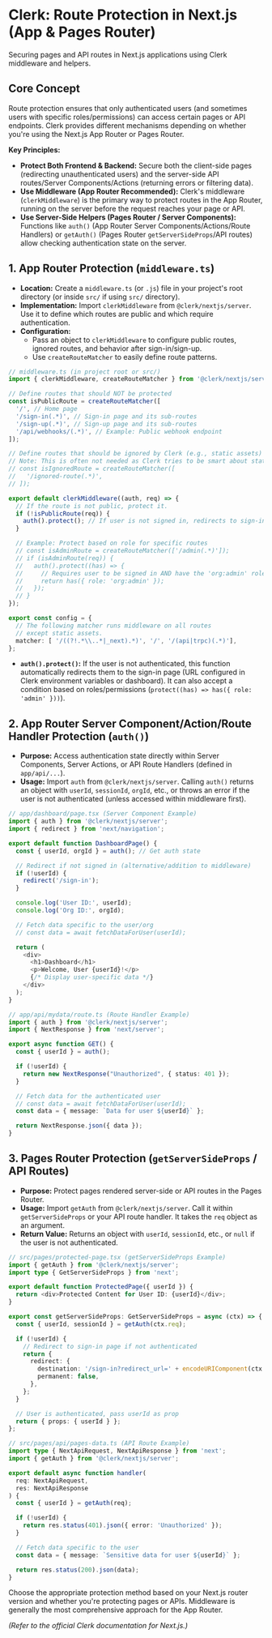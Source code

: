 # Clerk: Route Protection in Next.js (App & Pages Router)

Securing pages and API routes in Next.js applications using Clerk middleware and helpers.

## Core Concept

Route protection ensures that only authenticated users (and sometimes users with specific roles/permissions) can access certain pages or API endpoints. Clerk provides different mechanisms depending on whether you're using the Next.js App Router or Pages Router.

**Key Principles:**

*   **Protect Both Frontend & Backend:** Secure both the client-side pages (redirecting unauthenticated users) and the server-side API routes/Server Components/Actions (returning errors or filtering data).
*   **Use Middleware (App Router Recommended):** Clerk's middleware (`clerkMiddleware`) is the primary way to protect routes in the App Router, running on the server before the request reaches your page or API.
*   **Use Server-Side Helpers (Pages Router / Server Components):** Functions like `auth()` (App Router Server Components/Actions/Route Handlers) or `getAuth()` (Pages Router `getServerSideProps`/API routes) allow checking authentication state on the server.

## 1. App Router Protection (`middleware.ts`)

*   **Location:** Create a `middleware.ts` (or `.js`) file in your project's root directory (or inside `src/` if using `src/` directory).
*   **Implementation:** Import `clerkMiddleware` from `@clerk/nextjs/server`. Use it to define which routes are public and which require authentication.
*   **Configuration:**
    *   Pass an object to `clerkMiddleware` to configure public routes, ignored routes, and behavior after sign-in/sign-up.
    *   Use `createRouteMatcher` to easily define route patterns.

```typescript
// middleware.ts (in project root or src/)
import { clerkMiddleware, createRouteMatcher } from '@clerk/nextjs/server';

// Define routes that should NOT be protected
const isPublicRoute = createRouteMatcher([
  '/', // Home page
  '/sign-in(.*)', // Sign-in page and its sub-routes
  '/sign-up(.*)', // Sign-up page and its sub-routes
  '/api/webhooks/(.*)', // Example: Public webhook endpoint
]);

// Define routes that should be ignored by Clerk (e.g., static assets)
// Note: This is often not needed as Clerk tries to be smart about static files.
// const isIgnoredRoute = createRouteMatcher([
//   '/ignored-route(.*)',
// ]);

export default clerkMiddleware((auth, req) => {
  // If the route is not public, protect it.
  if (!isPublicRoute(req)) {
    auth().protect(); // If user is not signed in, redirects to sign-in page
  }

  // Example: Protect based on role for specific routes
  // const isAdminRoute = createRouteMatcher(['/admin(.*)']);
  // if (isAdminRoute(req)) {
  //   auth().protect((has) => {
  //     // Requires user to be signed in AND have the 'org:admin' role
  //     return has({ role: 'org:admin' });
  //   });
  // }
});

export const config = {
  // The following matcher runs middleware on all routes
  // except static assets.
  matcher: [ '/((?!.*\\..*|_next).*)', '/', '/(api|trpc)(.*)'],
};
```

*   **`auth().protect()`:** If the user is not authenticated, this function automatically redirects them to the sign-in page (URL configured in Clerk environment variables or dashboard). It can also accept a condition based on roles/permissions (`protect((has) => has({ role: 'admin' }))`).

## 2. App Router Server Component/Action/Route Handler Protection (`auth()`)

*   **Purpose:** Access authentication state directly within Server Components, Server Actions, or API Route Handlers (defined in `app/api/...`).
*   **Usage:** Import `auth` from `@clerk/nextjs/server`. Calling `auth()` returns an object with `userId`, `sessionId`, `orgId`, etc., or throws an error if the user is not authenticated (unless accessed within middleware first).

```typescript
// app/dashboard/page.tsx (Server Component Example)
import { auth } from '@clerk/nextjs/server';
import { redirect } from 'next/navigation';

export default function DashboardPage() {
  const { userId, orgId } = auth(); // Get auth state

  // Redirect if not signed in (alternative/addition to middleware)
  if (!userId) {
    redirect('/sign-in');
  }

  console.log('User ID:', userId);
  console.log('Org ID:', orgId);

  // Fetch data specific to the user/org
  // const data = await fetchDataForUser(userId);

  return (
    <div>
      <h1>Dashboard</h1>
      <p>Welcome, User {userId}!</p>
      {/* Display user-specific data */}
    </div>
  );
}

// app/api/mydata/route.ts (Route Handler Example)
import { auth } from '@clerk/nextjs/server';
import { NextResponse } from 'next/server';

export async function GET() {
  const { userId } = auth();

  if (!userId) {
    return new NextResponse("Unauthorized", { status: 401 });
  }

  // Fetch data for the authenticated user
  // const data = await fetchDataForUser(userId);
  const data = { message: `Data for user ${userId}` };

  return NextResponse.json({ data });
}
```

## 3. Pages Router Protection (`getServerSideProps` / API Routes)

*   **Purpose:** Protect pages rendered server-side or API routes in the Pages Router.
*   **Usage:** Import `getAuth` from `@clerk/nextjs/server`. Call it within `getServerSideProps` or your API route handler. It takes the `req` object as an argument.
*   **Return Value:** Returns an object with `userId`, `sessionId`, etc., or `null` if the user is not authenticated.

```typescript
// src/pages/protected-page.tsx (getServerSideProps Example)
import { getAuth } from '@clerk/nextjs/server';
import type { GetServerSideProps } from 'next';

export default function ProtectedPage({ userId }) {
  return <div>Protected Content for User ID: {userId}</div>;
}

export const getServerSideProps: GetServerSideProps = async (ctx) => {
  const { userId, sessionId } = getAuth(ctx.req);

  if (!userId) {
    // Redirect to sign-in page if not authenticated
    return {
      redirect: {
        destination: '/sign-in?redirect_url=' + encodeURIComponent(ctx.resolvedUrl),
        permanent: false,
      },
    };
  }

  // User is authenticated, pass userId as prop
  return { props: { userId } };
};

// src/pages/api/pages-data.ts (API Route Example)
import type { NextApiRequest, NextApiResponse } from 'next';
import { getAuth } from '@clerk/nextjs/server';

export default async function handler(
  req: NextApiRequest,
  res: NextApiResponse
) {
  const { userId } = getAuth(req);

  if (!userId) {
    return res.status(401).json({ error: 'Unauthorized' });
  }

  // Fetch data specific to the user
  const data = { message: `Sensitive data for user ${userId}` };

  return res.status(200).json(data);
}
```

Choose the appropriate protection method based on your Next.js router version and whether you're protecting pages or APIs. Middleware is generally the most comprehensive approach for the App Router.

*(Refer to the official Clerk documentation for Next.js.)*